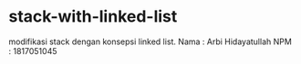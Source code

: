 # stack-with-linked-list
modifikasi stack dengan konsepsi linked list. Nama : Arbi Hidayatullah NPM : 1817051045
